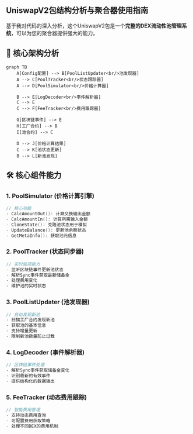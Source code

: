 ## UniswapV2包结构分析与聚合器使用指南

基于我对代码的深入分析，这个UniswapV2包是一个**完整的DEX流动性池管理系统**，可以为您的聚合器提供强大的能力。

## 📁 **核心架构分析**

```mermaid
graph TB
    A[Config配置] --> B[PoolListUpdater<br/>池发现器]
    A --> C[PoolTracker<br/>状态跟踪器]
    A --> D[PoolSimulator<br/>价格计算器]
    
    B --> E[LogDecoder<br/>事件解析器]
    C --> E
    C --> F[FeeTracker<br/>费用跟踪器]
    
    G[区块链事件] --> E
    H[工厂合约] --> B
    I[池合约] --> C
    
    D --> J[价格计算结果]
    C --> K[池状态更新]
    B --> L[新池发现]
```

## 🛠 **核心组件能力**

### 1. **PoolSimulator (价格计算引擎)**
```go
// 核心功能
- CalcAmountOut(): 计算交换输出金额
- CalcAmountIn(): 计算所需输入金额  
- CloneState(): 克隆池状态用于模拟
- UpdateBalance(): 更新池余额状态
- GetMetaInfo(): 获取池元信息
```

### 2. **PoolTracker (状态同步器)**
```go
// 实时监控能力
- 监听区块链事件更新池状态
- 解析Sync事件获取最新储备金
- 处理费用变化
- 维护池的实时状态
```

### 3. **PoolListUpdater (池发现器)**
```go
// 自动发现新池
- 扫描工厂合约发现新池
- 获取池的基本信息
- 支持增量更新
- 限制新池数量防止过载
```

### 4. **LogDecoder (事件解析器)**
```go
// 区块链事件处理
- 解析Sync事件获取储备金变化
- 识别最新的有效事件
- 提供结构化的数据输出
```

### 5. **FeeTracker (动态费用跟踪)**
```go
// 智能费用管理
- 支持动态费用查询
- 可配置费用获取策略
- 处理不同DEX的费用机制
```